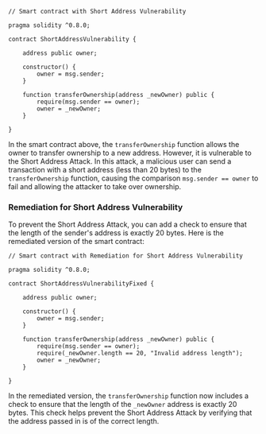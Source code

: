 ```solidity
// Smart contract with Short Address Vulnerability

pragma solidity ^0.8.0;

contract ShortAddressVulnerability {
    
    address public owner;
    
    constructor() {
        owner = msg.sender;
    }
    
    function transferOwnership(address _newOwner) public {
        require(msg.sender == owner);
        owner = _newOwner;
    }
    
}
```

In the smart contract above, the `transferOwnership` function allows the owner to transfer ownership to a new address. However, it is vulnerable to the Short Address Attack. In this attack, a malicious user can send a transaction with a short address (less than 20 bytes) to the `transferOwnership` function, causing the comparison `msg.sender == owner` to fail and allowing the attacker to take over ownership.

### Remediation for Short Address Vulnerability

To prevent the Short Address Attack, you can add a check to ensure that the length of the sender's address is exactly 20 bytes. Here is the remediated version of the smart contract:

```solidity
// Smart contract with Remediation for Short Address Vulnerability

pragma solidity ^0.8.0;

contract ShortAddressVulnerabilityFixed {
    
    address public owner;
    
    constructor() {
        owner = msg.sender;
    }
    
    function transferOwnership(address _newOwner) public {
        require(msg.sender == owner);
        require(_newOwner.length == 20, "Invalid address length");
        owner = _newOwner;
    }
    
}
```

In the remediated version, the `transferOwnership` function now includes a check to ensure that the length of the `_newOwner` address is exactly 20 bytes. This check helps prevent the Short Address Attack by verifying that the address passed in is of the correct length.